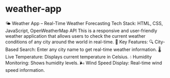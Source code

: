 # weather-app
🌤️ Weather App – Real-Time Weather Forecasting Tech Stack: HTML, CSS, JavaScript, OpenWeatherMap API  This is a responsive and user-friendly weather application that allows users to check the current weather conditions of any city around the world in real-time.  🔑 Key Features: 🔍 City-Based Search: Enter any city name to get real-time weather information.  🌡️ Live Temperature: Displays current temperature in Celsius.  💧 Humidity Monitoring: Shows humidity levels.  🌬️ Wind Speed Display: Real-time wind speed information.
